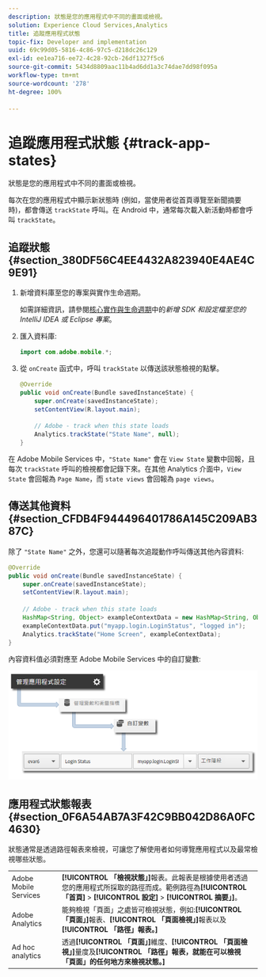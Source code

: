 ```yaml
---
description: 狀態是您的應用程式中不同的畫面或檢視。
solution: Experience Cloud Services,Analytics
title: 追蹤應用程式狀態
topic-fix: Developer and implementation
uuid: 69c99d05-5816-4c86-97c5-d218dc26c129
exl-id: ee1ea716-ee72-4c28-92cb-26df1327f5c6
source-git-commit: 5434d8809aac11b4ad6dd1a3c74dae7dd98f095a
workflow-type: tm+mt
source-wordcount: '278'
ht-degree: 100%

---
```


# 追蹤應用程式狀態 {#track-app-states}

狀態是您的應用程式中不同的畫面或檢視。

每次在您的應用程式中顯示新狀態時 (例如，當使用者從首頁導覽至新聞摘要時)，都會傳送 `trackState` 呼叫。在 Android 中，通常每次載入新活動時都會呼叫 `trackState`。

## 追蹤狀態 {#section_380DF56C4EE4432A823940E4AE4C9E91}

1. 新增資料庫至您的專案與實作生命週期。

   如需詳細資訊，請參閱[核心實作與生命週期](/help/android/getting-started/dev-qs.md)中的&#x200B;*新增 SDK 和設定檔至您的 IntelliJ IDEA 或 Eclipse 專案*。

1. 匯入資料庫:

   ```java
   import com.adobe.mobile.*;
   ```

1. 從 `onCreate` 函式中，呼叫 `trackState` 以傳送該狀態檢視的點擊。

   ```java
   @Override 
   public void onCreate(Bundle savedInstanceState) { 
       super.onCreate(savedInstanceState); 
       setContentView(R.layout.main); 
   
       // Adobe - track when this state loads 
       Analytics.trackState("State Name", null); 
   }
   ```

在 Adobe Mobile Services 中，`"State Name"` 會在 `View State` 變數中回報，且每次 `trackState` 呼叫的檢視都會記錄下來。在其他 Analytics 介面中，`View State` 會回報為 `Page Name`，而 `state views` 會回報為 `page views`。

## 傳送其他資料 {#section_CFDB4F944496401786A145C209AB387C}

除了 `"State Name"` 之外，您還可以隨著每次追蹤動作呼叫傳送其他內容資料:

```java
@Override 
public void onCreate(Bundle savedInstanceState) { 
    super.onCreate(savedInstanceState); 
    setContentView(R.layout.main); 
  
    // Adobe - track when this state loads 
    HashMap<String, Object> exampleContextData = new HashMap<String, Object>(); 
    exampleContextData.put("myapp.login.LoginStatus", "logged in"); 
    Analytics.trackState("Home Screen", exampleContextData); 
}
```

內容資料值必須對應至 Adobe Mobile Services 中的自訂變數:

![](assets/map-variable-context-state.png)

## 應用程式狀態報表 {#section_0F6A54AB7A3F42C9BB042D86A0FC4630}

狀態通常是透過路徑報表來檢視，可讓您了解使用者如何導覽應用程式以及最常檢視哪些狀態。

|  |  |
|--- |--- |
| Adobe Mobile Services | **[!UICONTROL 「檢視狀態」]**&#x200B;報表。此報表是根據使用者透過您的應用程式所採取的路徑而成。範例路徑為&#x200B;**[!UICONTROL 「首頁]** > **[!UICONTROL 設定]** > **[!UICONTROL 摘要」]**。 |
| Adobe Analytics | 能夠檢視「頁面」之處皆可檢視狀態，例如:**[!UICONTROL 「頁面」]**&#x200B;報表、**[!UICONTROL 「頁面檢視」]**&#x200B;報表以及&#x200B;**[!UICONTROL 「路徑」報表。]** |
| Ad hoc analytics | 透過&#x200B;**[!UICONTROL 「頁面」]**&#x200B;維度、**[!UICONTROL 「頁面檢視」]**&#x200B;量度及&#x200B;**[!UICONTROL 「路徑」報表，就能在可以檢視「頁面」的任何地方來檢視狀態。]** |
